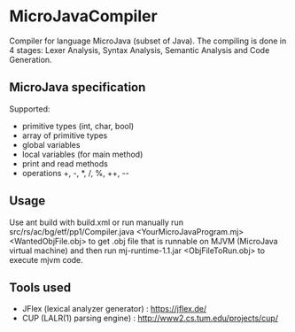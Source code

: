 # MicroJavaCompiler

Compiler for language MicroJava (subset of Java). The compiling is done in 4 stages: Lexer Analysis, Syntax Analysis, Semantic Analysis and Code Generation. 

## MicroJava specification

Supported: 
- primitive types (int, char, bool)
- array of primitive types
- global variables
- local variables (for main method)
- print and read methods
- operations +, -, *, /, %, ++, --

## Usage

Use ant build with build.xml or run manually run src/rs/ac/bg/etf/pp1/Compiler.java <YourMicroJavaProgram.mj> <WantedObjFile.obj> to get .obj file that is runnable on MJVM (MicroJava virtual machine) and then run mj-runtime-1.1.jar <ObjFileToRun.obj> to execute mjvm code.


## Tools used
- JFlex (lexical analyzer generator) : https://jflex.de/
- CUP (LALR(1) parsing engine) : http://www2.cs.tum.edu/projects/cup/
